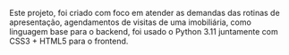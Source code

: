 Este projeto, foi criado com foco em atender as demandas das rotinas de apresentação, agendamentos de visitas de uma imobiliária, como linguagem base para o backend, foi usado o Python 3.11 juntamente com CSS3 + HTML5 para o frontend.
